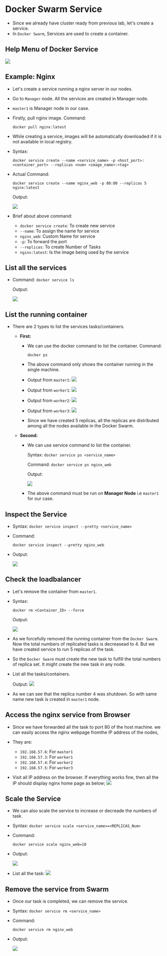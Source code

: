 # <b>Docker Swarm Service</b>
- Since we already have cluster ready from previous lab, let's create a service.
- In `Docker Swarm`, Services are used to create a container.

## <b>Help Menu of Docker Service</b>
<img src=../../../Assets/03_Docker_Lab9-11.png>


## <b>Example: Nginx</b>
- Let's create a service running a nginx server in our nodes.
- Go to `Manager` node. All the services are created in Manager node.
- `master1` is Manager node in our case.
- Firstly, pull nginx image. Command:
    ```
    docker pull nginx:latest
    ```
- While creating a service, images will be automatically downloaded if it is not available in local registry.

- Syntax:
    ```
    docker service create --name <service_name> -p <host_port>:<container_port> --replicas <num> <image_name>:<tag>
    ```

- Actual Command:
    ```
    docker service create --name nginx_web -p 80:80 --replicas 5 nginx:latest
    ```

    Output:

    <img src=../../../Assets/03_Docker_Lab9-12.png>

- Brief about above command:
    - `docker service create`: To create new service
    - `--name`: To assign the name for service
    - `nginx_web`: Custom Name for service
    - `-p`: To forward the port
    - `--replicas`: To create Number of Tasks 
    - `nginx:latest`: Is the image being used by the service

## <b>List all the services</b>
- Command: `docker service ls`

    Output:

    <img src=../../../Assets/03_Docker_Lab9-13.png>

## <b>List the running container</b>
- There are 2 types to list the services tasks/containers.
    - <b>First:</b>
        - We can use the docker command to list the container.
            Command:
            ```
            docker ps
            ```
        - The above command only shows the container running in the single machine. 
        - Output from `master1`:
            <img src=../../../Assets/03_Docker_Lab9-14.png>

        - Output from `worker1`:
            <img src=../../../Assets/03_Docker_Lab9-15.png>

        - Output from `worker2`:
            <img src=../../../Assets/03_Docker_Lab9-16.png>

        - Output from `worker3`:
            <img src=../../../Assets/03_Docker_Lab9-17.png>

        - Since we have created 5 replicas, all the replicas are distributed among all the nodes available in the Docker Swarm.

    - <b>Second:</b>
        - We can use service command to list the container.

            Syntax: `docker service ps <service_name>`

            Command:
                ```
                docker service ps nginx_web
                ``` 

            Output:

            <img src=../../../Assets/03_Docker_Lab9-18.png>

        - The above command must be run on <b>Manager Node</b> i.e `master1` for our case.


## <b>Inspect the Service</b>
- Syntax: `docker service inspect --pretty <service_name>`
- Command: 
    ```
    docker service inspect --pretty nginx_web
    ```
- Output:

    <img src=../../../Assets/03_Docker_Lab9-19.png>


## <b>Check the loadbalancer</b>
- Let's remove the container from `master1`.
- Syntax:
    ```
    docker rm <Container_ID> --force
    ```
    Output:

    <img src=../../../Assets/03_Docker_Lab9-20.png>

- As we forcefully removed the running container from the `Docker Swarm`. Now the total numbers of replicated tasks is decreasead to 4. But we have created service to run 5 replicas of the task. 
- So the `Docker Swarm` must create the new task to fulfill the total numbers of replica set. It might create the new task in any node.

- List all the tasks/containers.

    Output:
    <img src=../../../Assets/03_Docker_Lab9-21.png>

- As we can see that the replica number 4 was shutdown. So with same name new task is created in `master1` node.


## <b>Access the nginx service from Browser</b>
- Since we have forwarded all the task to port 80 of the host machine. we can easily access the nginx webpage fromthe IP address of the nodes,
- They are:
    - `192.168.57.6`: For `master1`
    - `192.168.57.3`: For `worker1`
    - `192.168.57.4`: For `worker2`
    - `192.168.57.5`: For `worker3`

- Visit all IP address on the browser. If everything works fine, then all the IP should display nginx home page as below;
    <img src=../../../Assets/03_Docker_Lab9-22.png>


## <b>Scale the Service</b>
- We can also scale the service to increase or decreade the numbers of task.
- Syntax: `docker service scale <service_name>=<REPLICAS_Num>`
- Command: 
    ```
    docker service scale nginx_web=10
    ```
- Output:

    <img src=../../../Assets/03_Docker_Lab9-23.png>

- List all the task:
    <img src=../../../Assets/03_Docker_Lab9-24.png>


## <b>Remove the service from Swarm</b>
- Once our task is completed, we can remove the service.
- Syntax: `docker service rm <service_name>`
- Command:
    ```
    docker service rm nginx_web
    ```
- Output:

    <img src=../../../Assets/03_Docker_Lab9-25.png>
